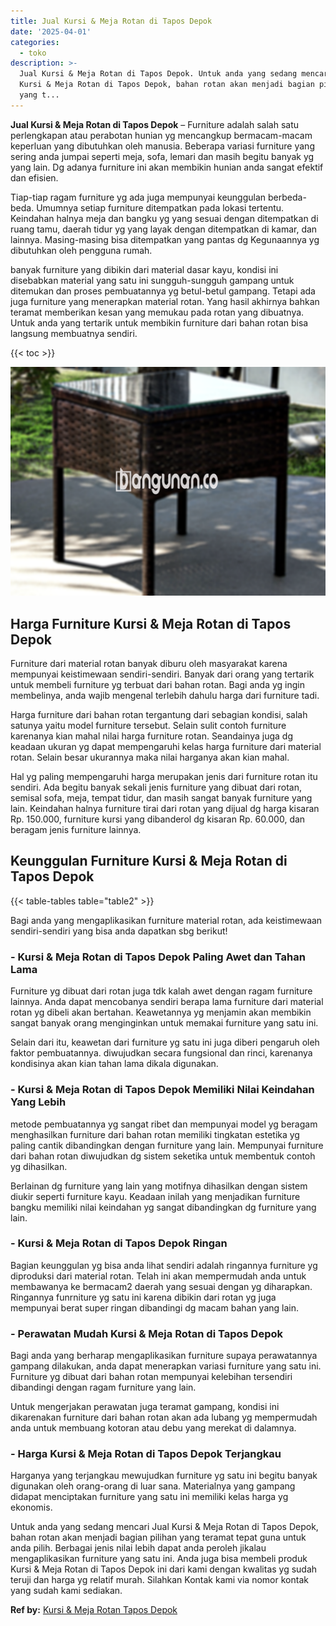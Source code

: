 ```yaml
---
title: Jual Kursi & Meja Rotan di Tapos Depok
date: '2025-04-01'
categories:
  - toko
description: >-
  Jual Kursi & Meja Rotan di Tapos Depok. Untuk anda yang sedang mencari Jual
  Kursi & Meja Rotan di Tapos Depok, bahan rotan akan menjadi bagian pilihan
  yang t...
---
```


**Jual Kursi & Meja Rotan di Tapos Depok** – Furniture adalah salah satu perlengkapan atau perabotan hunian yg mencangkup bermacam-macam keperluan yang dibutuhkan oleh manusia. Beberapa variasi furniture yang sering anda jumpai seperti meja, sofa, lemari dan masih begitu banyak yg yang lain. Dg adanya furniture ini akan membikin hunian anda sangat efektif dan efisien.

Tiap-tiap ragam furniture yg ada juga mempunyai keunggulan berbeda-beda. Umumnya setiap furniture ditempatkan pada lokasi tertentu. Keindahan halnya meja dan bangku yg yang sesuai dengan ditempatkan di ruang tamu, daerah tidur yg yang layak dengan ditempatkan di kamar, dan lainnya. Masing-masing bisa ditempatkan yang pantas dg Kegunaannya yg dibutuhkan oleh pengguna rumah.

banyak furniture yang dibikin dari material dasar kayu, kondisi ini disebabkan material yang satu ini sungguh-sungguh gampang untuk ditemukan dan proses pembuatannya yg betul-betul gampang. Tetapi ada juga furniture yang menerapkan material rotan. Yang hasil akhirnya bahkan teramat memberikan kesan yang memukau pada rotan yang dibuatnya. Untuk anda yang tertarik untuk membikin furniture dari bahan rotan bisa langsung membuatnya sendiri.

{{< toc >}}

![Jual Kursi & Meja Rotan di Tapos Depok](/images/kursi-meja-rotan-murah04.png)

## Harga Furniture Kursi & Meja Rotan di Tapos Depok

Furniture dari material rotan banyak diburu oleh masyarakat karena mempunyai keistimewaan sendiri-sendiri. Banyak dari orang yang tertarik untuk membeli furniture yg terbuat dari bahan rotan. Bagi anda yg ingin membelinya, anda wajib mengenal terlebih dahulu harga dari furniture tadi.

Harga furniture dari bahan rotan tergantung dari sebagian kondisi, salah satunya yaitu model furniture tersebut. Selain sulit contoh furniture karenanya kian mahal nilai harga furniture rotan. Seandainya juga dg keadaan ukuran yg dapat mempengaruhi kelas harga furniture dari material rotan. Selain besar ukurannya maka nilai harganya akan kian mahal.

Hal yg paling mempengaruhi harga merupakan jenis dari furniture rotan itu sendiri. Ada begitu banyak sekali jenis furniture yang dibuat dari rotan, semisal sofa, meja, tempat tidur, dan masih sangat banyak furniture yang lain. Keindahan halnya furniture tirai dari rotan yang dijual dg harga kisaran Rp. 150.000, furniture kursi yang dibanderol dg kisaran Rp. 60.000, dan beragam jenis furniture lainnya.

## Keunggulan Furniture Kursi & Meja Rotan di Tapos Depok

{{< table-tables table="table2" >}}

Bagi anda yang mengaplikasikan furniture material rotan, ada keistimewaan sendiri-sendiri yang bisa anda dapatkan sbg berikut!

### \- Kursi & Meja Rotan di Tapos Depok Paling Awet dan Tahan Lama

Furniture yg dibuat dari rotan juga tdk kalah awet dengan ragam furniture lainnya. Anda dapat mencobanya sendiri berapa lama furniture dari material rotan yg dibeli akan bertahan. Keawetannya yg menjamin akan membikin sangat banyak orang menginginkan untuk memakai furniture yang satu ini.

Selain dari itu, keawetan dari furniture yg satu ini juga diberi pengaruh oleh faktor pembuatannya. diwujudkan secara fungsional dan rinci, karenanya kondisinya akan kian tahan lama dikala digunakan.

### \- Kursi & Meja Rotan di Tapos Depok Memiliki Nilai Keindahan Yang Lebih

metode pembuatannya yg sangat ribet dan mempunyai model yg beragam menghasilkan furniture dari bahan rotan memiliki tingkatan estetika yg paling cantik dibandingkan dengan furniture yang lain. Mempunyai furniture dari bahan rotan diwujudkan dg sistem seketika untuk membentuk contoh yg dihasilkan.

Berlainan dg furniture yang lain yang motifnya dihasilkan dengan sistem diukir seperti furniture kayu. Keadaan inilah yang menjadikan furniture bangku memiliki nilai keindahan yg sangat dibandingkan dg furniture yang lain.

### \- Kursi & Meja Rotan di Tapos Depok Ringan

Bagian keunggulan yg bisa anda lihat sendiri adalah ringannya furniture yg diproduksi dari material rotan. Telah ini akan mempermudah anda untuk membawanya ke bermacam2 daerah yang sesuai dengan yg diharapkan. Ringannya funrniture yg satu ini karena dibikin dari rotan yg juga mempunyai berat super ringan dibandingi dg macam bahan yang lain.

### \- Perawatan Mudah Kursi & Meja Rotan di Tapos Depok

Bagi anda yang berharap mengaplikasikan furniture supaya perawatannya gampang dilakukan, anda dapat menerapkan variasi furniture yang satu ini. Furniture yg dibuat dari bahan rotan mempunyai kelebihan tersendiri dibandingi dengan ragam furniture yang lain.

Untuk mengerjakan perawatan juga teramat gampang, kondisi ini dikarenakan furniture dari bahan rotan akan ada lubang yg mempermudah anda untuk membuang kotoran atau debu yang merekat di dalamnya.

### \- Harga Kursi & Meja Rotan di Tapos Depok Terjangkau

Harganya yang terjangkau mewujudkan furniture yg satu ini begitu banyak digunakan oleh orang-orang di luar sana. Materialnya yang gampang didapat menciptakan furniture yang satu ini memiliki kelas harga yg ekonomis.

Untuk anda yang sedang mencari Jual Kursi & Meja Rotan di Tapos Depok, bahan rotan akan menjadi bagian pilihan yang teramat tepat guna untuk anda pilih. Berbagai jenis nilai lebih dapat anda peroleh jikalau mengaplikasikan furniture yang satu ini. Anda juga bisa membeli produk Kursi & Meja Rotan di Tapos Depok ini dari kami dengan kwalitas yg sudah teruji dan harga yg relatif murah. Silahkan Kontak kami via nomor kontak yang sudah kami sediakan.

**Ref by:** [Kursi & Meja Rotan Tapos Depok](https://id.wikipedia.org/wiki/Kursi)
